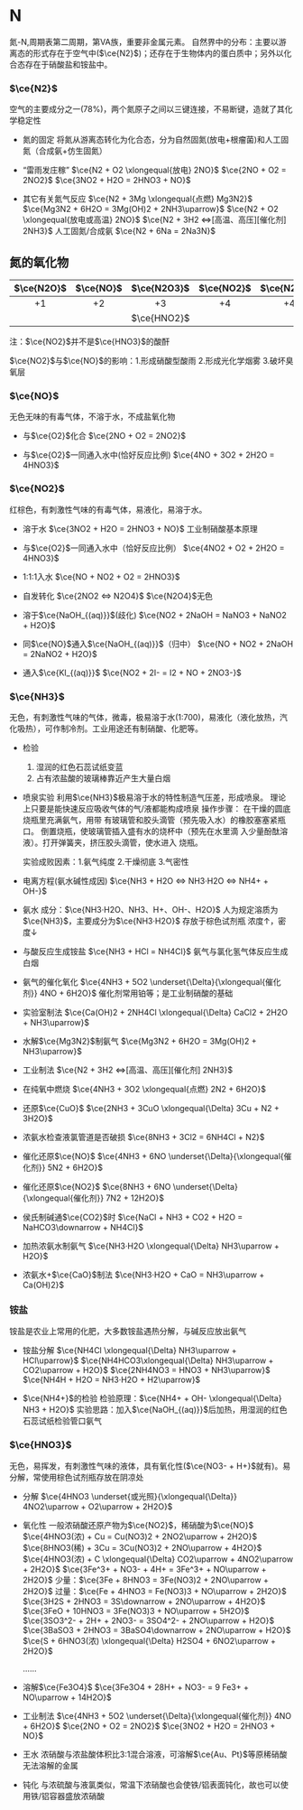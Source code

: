 # N
氮-N,周期表第二周期，第VA族，重要非金属元素。
自然界中的分布：主要以游离态的形式存在于空气中($\ce{N2}$)；还存在于生物体内的蛋白质中；另外以化合态存在于硝酸盐和铵盐中。

### $\ce{N2}$
空气的主要成分之一(78%)，两个氮原子之间以三键连接，不易断键，造就了其化学稳定性

- 氮的固定
    将氮从游离态转化为化合态，分为自然固氮(放电+根瘤菌)和人工固氮（合成氨+仿生固氮）

- “雷雨发庄稼”
    $\ce{N2 + O2 \xlongequal{放电} 2NO}$
    $\ce{2NO + O2 = 2NO2}$
    $\ce{3NO2 + H2O = 2HNO3 + NO}$

- 其它有关氮气反应
    $\ce{N2 + 3Mg \xlongequal{点燃} Mg3N2}$
    $\ce{Mg3N2 + 6H2O = 3Mg(OH)2 + 2NH3\uparrow}$
    $\ce{N2 + O2 \xlongequal{放电或高温} 2NO}$
    $\ce{N2 + 3H2 <=>[高温、高压][催化剂] 2NH3}$  人工固氮/合成氨
    $\ce{N2 + 6Na = 2Na3N}$
    
## 氮的氧化物

| $\ce{N2O}$ | $\ce{NO}$ | $\ce{N2O3}$  | $\ce{NO2}$ | $\ce{N2O4}$ | $\ce{N2O5}$  |
| :--------------: | :------------: | :----------------: | :--------------: | :----------------: | ------------------ |
|        +1         |       +2        |         +3          |        +4         |         +4          | +5                  |
|                     |                   | $\ce{HNO2}$ |                     |                       | $\ce{HNO3}$ |
    
注：$\ce{NO2}$并不是$\ce{HNO3}$的酸酐

$\ce{NO2}$与$\ce{NO}$的影响：1.形成硝酸型酸雨 2.形成光化学烟雾 3.破坏臭氧层

### $\ce{NO}$
无色无味的有毒气体，不溶于水，不成盐氧化物
- 与$\ce{O2}$化合
    $\ce{2NO + O2 = 2NO2}$
    
- 与$\ce{O2}$一同通入水中(恰好反应比例)
    $\ce{4NO + 3O2 + 2H2O = 4HNO3}$
    
### $\ce{NO2}$
红棕色，有刺激性气味的有毒气体，易液化，易溶于水。
- 溶于水
    $\ce{3NO2 + H2O = 2HNO3 + NO}$  工业制硝酸基本原理
- 与$\ce{O2}$一同通入水中（恰好反应比例）
    $\ce{4NO2 + O2 + 2H2O = 4HNO3}$
- 1:1:1入水
    $\ce{NO + NO2 + O2 = 2HNO3}$
- 自发转化
    $\ce{2NO2 <=> N2O4}$
    $\ce{N2O4}$无色
- 溶于$\ce{NaOH_{(aq)}}$(歧化)
    $\ce{NO2 + 2NaOH = NaNO3 + NaNO2 + H2O}$
- 同$\ce{NO}$通入$\ce{NaOH_{(aq)}}$（归中）
    $\ce{NO + NO2 + 2NaOH = 2NaNO2 + H2O}$
    
- 通入$\ce{KI_{(aq)}}$
    $\ce{NO2 + 2I- = I2 + NO + 2NO3-}$
    
### $\ce{NH3}$
无色，有刺激性气味的气体，微毒，极易溶于水(1:700)，易液化（液化放热，汽化吸热），可作制冷剂。工业用途还有制硝酸、化肥等。

- 检验
    1. 湿润的红色石蕊试纸变蓝
    2. 占有浓盐酸的玻璃棒靠近产生大量白烟

- 喷泉实验
    利用$\ce{NH3}$极易溶于水的特性制造气压差，形成喷泉。
    理论上只要是能快速反应吸收气体的气/液都能构成喷泉
    操作步骤：
    在干燥的圆底烧瓶里充满氨气，用带
    有玻璃管和胶头滴管（预先吸入水）的橡胶塞塞紧瓶口。
    倒置烧瓶，使玻璃管插入盛有水的烧杯中（预先在水里滴
    入少量酚酞溶液）。打开弹簧夹，挤压胶头滴管，使水进入
    烧瓶。
    
   实验成败因素：1.氨气纯度 2.干燥彻底 3.气密性
   
- 电离方程(氨水碱性成因)
    $\ce{NH3 + H2O <=> NH3·H2O <=> NH4+ + OH-}$
- 氨水
    成分：$\ce{NH3·H2O、NH3、H+、OH-、H2O}$
    人为规定溶质为$\ce{NH3}$，主要成分为$\ce{NH3·H2O}$
    存放于棕色试剂瓶
    浓度$\uparrow$，密度$\downarrow$
    
- 与酸反应生成铵盐
    $\ce{NH3 + HCl = NH4Cl}$
    氨气与氯化氢气体反应生成白烟
- 氨气的催化氧化
    $\ce{4NH3 + 5O2 \underset{\Delta}{\xlongequal{催化剂}} 4NO + 6H2O}$
    催化剂常用铂等；是工业制硝酸的基础
- 实验室制法
    $\ce{Ca(OH)2 + 2NH4Cl \xlongequal{\Delta} CaCl2 + 2H2O + NH3\uparrow}$
    
- 水解$\ce{Mg3N2}$制氨气
    $\ce{Mg3N2 + 6H2O = 3Mg(OH)2 + NH3\uparrow}$
    
- 工业制法
    $\ce{N2 + 3H2 <=>[高温、高压][催化剂] 2NH3}$
    
- 在纯氧中燃烧
    $\ce{4NH3 + 3O2 \xlongequal{点燃} 2N2 + 6H2O}$
    
- 还原$\ce{CuO}$
    $\ce{2NH3 + 3CuO \xlongequal{\Delta} 3Cu + N2 + 3H2O}$
    
- 浓氨水检查液氯管道是否破损
    $\ce{8NH3 + 3Cl2 = 6NH4Cl + N2}$
    
- 催化还原$\ce{NO}$
    $\ce{4NH3 + 6NO \underset{\Delta}{\xlongequal{催化剂}} 5N2 + 6H2O}$
 - 催化还原$\ce{NO2}$
    $\ce{8NH3 + 6NO \underset{\Delta}{\xlongequal{催化剂}} 7N2 + 12H2O}$
    
- 侯氏制碱通$\ce{CO2}$时
    $\ce{NaCl + NH3 + CO2 + H2O = NaHCO3\downarrow + NH4Cl}$
    
- 加热浓氨水制氨气
    $\ce{NH3·H2O \xlongequal{\Delta} NH3\uparrow + H2O}$
    
- 浓氨水+$\ce{CaO}$制法
    $\ce{NH3·H2O + CaO = NH3\uparrow + Ca(OH)2}$
    
### 铵盐
铵盐是农业上常用的化肥，大多数铵盐遇热分解，与碱反应放出氨气
- 铵盐分解
    $\ce{NH4Cl \xlongequal{\Delta} NH3\uparrow + HCl\uparrow}$
    $\ce{NH4HCO3\xlongequal{\Delta} NH3\uparrow + CO2\uparrow + H2O}$
    $\ce{2NH4NO3 = HNO3 + NH3\uparrow}$
    $\ce{NH4H + H2O = NH3·H2O + H2\uparrow}$
    
- $\ce{NH4+}$的检验
    检验原理：$\ce{NH4+ + OH- \xlongequal{\Delta} NH3 + H2O}$
    实验思路：加入$\ce{NaOH_{(aq)}}$后加热，用湿润的红色石蕊试纸检验管口氨气
    
### $\ce{HNO3}$
无色，易挥发，有刺激性气味的液体，具有氧化性($\ce{NO3- + H+}$就有)。易分解，常使用棕色试剂瓶存放在阴凉处

- 分解
    $\ce{4HNO3 \underset{或光照}{\xlongequal{\Delta}} 4NO2\uparrow + O2\uparrow + 2H2O}$
    
- 氧化性
    一般浓硝酸还原产物为$\ce{NO2}$，稀硝酸为$\ce{NO}$
    $\ce{4HNO3(浓) + Cu = Cu(NO3)2 + 2NO2\uparrow + 2H2O}$
    $\ce{8HNO3(稀) + 3Cu = 3Cu(NO3)2 + 2NO\uparrow + 4H2O}$
    $\ce{4HNO3(浓) + C \xlongequal{\Delta} CO2\uparrow + 4NO2\uparrow + 2H2O}$
    $\ce{3Fe^3+ + NO3- + 4H+ = 3Fe^3+ + NO\uparrow + 2H2O}$ 
    少量：$\ce{3Fe + 8HNO3 = 3Fe(NO3)2 + 2NO\uparrow + 2H2O}$
    过量：$\ce{Fe + 4HNO3 = Fe(NO3)3 + NO\uparrow + 2H2O}$
    $\ce{3H2S + 2HNO3 = 3S\downarrow + 2NO\uparrow + 4H2O}$
    $\ce{3FeO + 10HNO3 = 3Fe(NO3)3 + NO\uparrow + 5H2O}$
    $\ce{3SO3^2- + 2H+ + 2NO3- = 3SO4^2- + 2NO\uparrow + H2O}$
    $\ce{3BaSO3 + 2HNO3 = 3BaSO4\downarrow + 2NO\uparrow + H2O}$
    $\ce{S + 6HNO3(浓) \xlongequal{\Delta} H2SO4 + 6NO2\uparrow + 2H2O}$
    
    ……
    
- 溶解$\ce{Fe3O4}$
    $\ce{3Fe3O4 + 28H+ + NO3- = 9 Fe3+ + NO\uparrow + 14H2O}$   

- 工业制法
     $\ce{4NH3 + 5O2 \underset{\Delta}{\xlongequal{催化剂}} 4NO + 6H2O}$
     $\ce{2NO + O2 = 2NO2}$
     $\ce{3NO2 + H2O = 2HNO3 + NO}$
     
- 王水
    浓硝酸与浓盐酸体积比3:1混合溶液，可溶解$\ce{Au、Pt}$等原稀硝酸无法溶解的金属
    
- 钝化
    与浓硫酸与液氯类似，常温下浓硝酸也会使铁/铝表面钝化，故也可以使用铁/铝容器盛放浓硝酸
    


    











